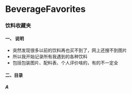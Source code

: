 # BeverageFavorites
### 饮料收藏夹


#### 一、 说明

- 突然发现很多以前的饮料再也买不到了，网上还搜不到图片
- 所以我开始记录所有我遇到的各种饮料
- 包括包装图片、配料表、个人评价啥的，有的不一定全

#### 二、目录

##### A

